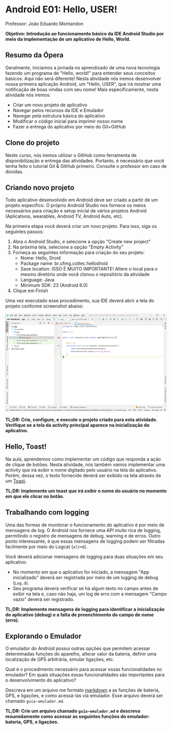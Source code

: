 # Android E01: Hello, USER!

Professor: João Eduardo Montandon

**Objetivo: Introdução ao funcionamento básico da IDE Android Studio por meio da implementação de um aplicativo de Hello, World.**

## Resumo da Ópera

Geralmente, iniciamos a jornada no aprendizado de uma nova tecnologia fazendo um programa de "Hello, world!" para entender seus conceitos básicos.
Aqui não será diferente!
Nesta atividade nós iremos desenvolver nossa primeira aplicação Android, um "Hello, USER", que irá mostrar uma notificação de boas vindas com seu nome!
Mais especificamente, nesta atividade nós iremos:

* Criar um novo projeto de aplicativo
* Navegar pelos recursos da IDE e Emulador
* Navegar pela estrutura básica do aplicativo
* Modificar o código inicial para imprimir nosso nome
* Fazer a entrega do aplicativo por meio do Git+GitHub

## Clone do projeto

Neste curso, nós iremos utilizar o GitHub como ferramenta de disponibilização e entrega das atividades.
Portanto, é necessário que você tenha feito o tutorial Git & GitHub primeiro.
Consulte o professor em caso de dúvidas.

## Criando novo projeto

Todo aplicativo desenvolvido em Android deve ser criado a partir de um projeto específico.
O próprio Android Studio nos fornece os meios necessários para criação e setup inicial de vários projetos Android (Aplicativos, wearables, Android TV, Android Auto, etc).

Na primeira etapa você deverá criar um novo projeto.
Para isso, siga os seguintes passos:

1. Abra o Android Studio, e selecione a opção "Create new project"
2. Na próxima tela, selecione a opção "Empty Activity"
3. Forneça as seguintes informação para criação do seu projeto:
    * Nome: Hello, Droid
    * Package name: br.ufmg.coltec.hellodroid
    * Save location: ISSO É MUITO IMPORTANTE! Altere o local para o mesmo diretório onde você clonou o repositório da atividade
    * Language: Java
    * Minimum SDK: 23 (Android 6.0)
4. Clique em Finish

Uma vez executado esse procedimento, sua IDE deverá abrir a tela do projeto conforme screenshot abaixo:

![Tela inicial do projeto](tutorial-imgs/projeto.png)

**TL;DR: Crie, configure, e execute o projeto criado para esta atividade. Verifique se a tela da activity principal aparece na inicialização do aplicativo.**


## Hello, Toast!

Na aula, aprendemos como implementar um código que responda a ação de clique de botões.
Nesta atividade, nós também vamos implementar uma activity que irá exibir o nome digitado pelo usuário na tela do aplicativo.
Porém, dessa vez, o texto fornecido deverá ser exibido na tela através de um [Toast](https://developer.android.com/guide/topics/ui/notifiers/toasts.html).

**TL;DR: Implemente um toast que irá exibir o nome do usuário no momento em que ele clicar no botão.**

## Trabalhando com logging

Uma das formas de monitorar o funcionamento do aplicativo é por meio de mensagens de log.
O Android nos fornece uma API muito rica de logging, permitindo o registro de mensagens de debug, warning e de erros.
Outro ponto interessante, é que essas mensagens de logging podem ser filtradas facilmente por meio do Logcat (`alt+6`).

Você deverá adicionar mensagens de logging para duas situações em seu aplicativo:

* No momento em que o aplicativo for iniciado, a mensagem "App inicializado" deverá ser registrada por meio de um logging de debug (`Log.d`).
* Seu programa deverá verificar se há algum texto no campo antes de exibir na tela e, caso não haja, um log de erro com a mensagem "Campo vazio" deverá ser registrado.

**TL;DR: Implemente mensagens de logging para identificar a inicialização do aplicativo (debug) e a falta de preenchimento do campo de nome (erro).**

## Explorando o Emulador

O emulador do Android possui outras opções que permitem acessar determinadas funções do aparelho, alterar valor da bateria, definir uma localização de GPS arbitrária, simular ligações, etc.

Qual é o procedimento necessário para acessar essas funcionalidades no emulador? Em quais situações essas funcionalidades são importantes para o desenvolvimento do aplicativo?

Descreva em um arquivo me formato [markdown](https://github.com/luong-komorebi/Markdown-Tutorial/blob/master/README_pt-BR.md) a as funções de bateria, GPS, e ligações, e como acessá-las via emulador.
Esse arquivo deverá ser chamado `guia-emulador.md`.

**TL;DR: Crie um arquivo chamado `guia-emulador.md` e descreva resumidamente como acessar as seguintes funções do emulador: bateria, GPS, e ligações.**
